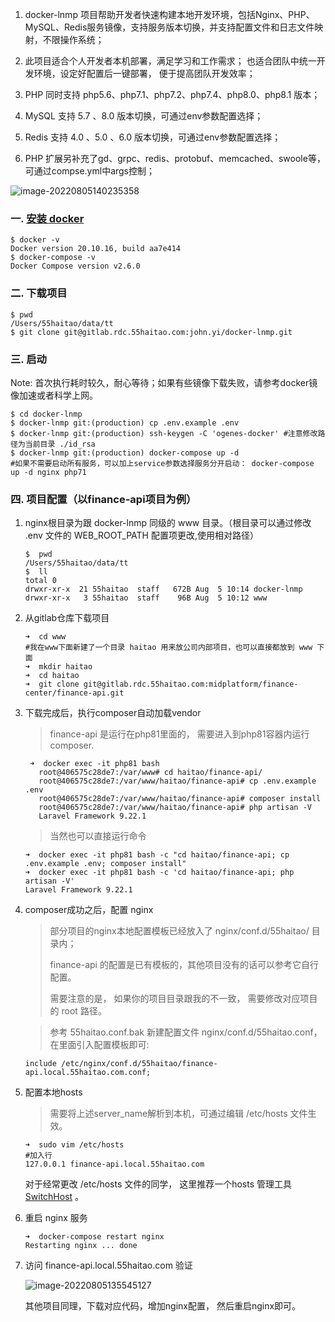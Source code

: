 

1. docker-lnmp 项目帮助开发者快速构建本地开发环境，包括Nginx、PHP、MySQL、Redis服务镜像，支持服务版本切换，并支持配置文件和日志文件映射，不限操作系统；

2. 此项目适合个人开发者本机部署，满足学习和工作需求； 也适合团队中统一开发环境，设定好配置后一键部署， 便于提高团队开发效率；

3. PHP 同时支持 php5.6、php7.1、php7.2、php7.4、php8.0、php8.1 版本；

4. MySQL 支持 5.7 、8.0 版本切换，可通过env参数配置选择；

5. Redis 支持 4.0 、5.0 、6.0 版本切换，可通过env参数配置选择；

6. PHP 扩展另补充了gd、grpc、redis、protobuf、memcached、swoole等，可通过compse.yml中args控制；

![image-20220805140235358](https://img.ogenes.cn/img/2022/image-20220805140235358.png)

### 一. [安装 docker](https://www.runoob.com/docker/macos-docker-install.html)

```shell
$ docker -v
Docker version 20.10.16, build aa7e414
$ docker-compose -v
Docker Compose version v2.6.0
```

### 二. 下载项目

```shell
$ pwd
/Users/55haitao/data/tt
$ git clone git@gitlab.rdc.55haitao.com:john.yi/docker-lnmp.git
```

### 三. 启动

Note: 首次执行耗时较久，耐心等待；如果有些镜像下载失败，请参考docker镜像加速或者科学上网。

```shell script
$ cd docker-lnmp
$ docker-lnmp git:(production) cp .env.example .env
$ docker-lnmp git:(production) ssh-keygen -C 'ogenes-docker' #注意修改路径为当前目录 ./id_rsa
$ docker-lnmp git:(production) docker-compose up -d
#如果不需要启动所有服务，可以加上service参数选择服务分开启动： docker-compose up -d nginx php71
```

### 四. 项目配置（以finance-api项目为例）

1. nginx根目录为跟 docker-lnmp 同级的 www 目录。（根目录可以通过修改 .env 文件的 WEB_ROOT_PATH 配置项更改,使用相对路径）

   ```shell
   $  pwd
   /Users/55haitao/data/tt
   $  ll
   total 0
   drwxr-xr-x  21 55haitao  staff   672B Aug  5 10:14 docker-lnmp
   drwxr-xr-x   3 55haitao  staff    96B Aug  5 10:12 www
   ```

2. 从gitlab仓库下载项目

   ```shell
   ➜  cd www
   #我在www下面新建了一个目录 haitao 用来放公司内部项目，也可以直接都放到 www 下面
   ➜  mkdir haitao
   ➜  cd haitao
   ➜  git clone git@gitlab.rdc.55haitao.com:midplatform/finance-center/finance-api.git
   ```

3. 下载完成后，执行composer自动加载vendor

   >finance-api 是运行在php81里面的， 需要进入到php81容器内运行composer.

   ```shell
    ➜  docker exec -it php81 bash
      root@406575c28de7:/var/www# cd haitao/finance-api/
      root@406575c28de7:/var/www/haitao/finance-api# cp .env.example .env
      root@406575c28de7:/var/www/haitao/finance-api# composer install
      root@406575c28de7:/var/www/haitao/finance-api# php artisan -V
      Laravel Framework 9.22.1
   ```

   >当然也可以直接运行命令

   ```shell
   ➜  docker exec -it php81 bash -c "cd haitao/finance-api; cp .env.example .env; composer install"
   ➜  docker exec -it php81 bash -c 'cd haitao/finance-api; php artisan -V'
   Laravel Framework 9.22.1
   ```

4. composer成功之后，配置 nginx

   > 部分项目的nginx本地配置模板已经放入了 nginx/conf.d/55haitao/ 目录内；
   >
   > finance-api 的配置是已有模板的，其他项目没有的话可以参考它自行配置。
   >
   > 需要注意的是， 如果你的项目目录跟我的不一致， 需要修改对应项目的 root 路径。

   > 参考 55haitao.conf.bak 新建配置文件 nginx/conf.d/55haitao.conf， 在里面引入配置模板即可:

    ```
   include /etc/nginx/conf.d/55haitao/finance-api.local.55haitao.com.conf;
    ```



5. 配置本地hosts

   >需要将上述server_name解析到本机，可通过编辑 /etc/hosts 文件生效。

   ```shell
   ➜  sudo vim /etc/hosts
   #加入行
   127.0.0.1 finance-api.local.55haitao.com
   ```

   对于经常更改 /etc/hosts 文件的同学， 这里推荐一个hosts 管理工具 [SwitchHost](https://github.com/oldj/SwitchHosts/releases) 。

6. 重启 nginx 服务

   ```shell
   ➜  docker-compose restart nginx
   Restarting nginx ... done
   ```

7. 访问 finance-api.local.55haitao.com 验证

   ![image-20220805135545127](https://img.ogenes.cn/img/2022/image-20220805135545127.png)

   其他项目同理，下载对应代码，增加nginx配置， 然后重启nginx即可。



